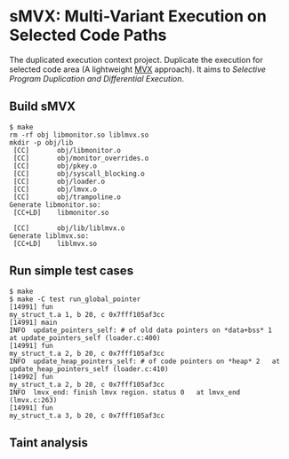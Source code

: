 # sMVX: Multi-Variant Execution on Selected Code Paths
The duplicated execution context project. Duplicate the execution for selected code area (A lightweight [MVX](https://en.wikipedia.org/wiki/N-version_programming) approach). It aims to *Selective Program Duplication and Differential Execution*.

## Build sMVX
```
$ make                     
rm -rf obj libmonitor.so liblmvx.so
mkdir -p obj/lib
 [CC]		obj/libmonitor.o
 [CC]		obj/monitor_overrides.o
 [CC]		obj/pkey.o
 [CC]		obj/syscall_blocking.o
 [CC]		obj/loader.o
 [CC]		obj/lmvx.o
 [CC]		obj/trampoline.o
Generate libmonitor.so:
 [CC+LD]	libmonitor.so

 [CC]		obj/lib/liblmvx.o
Generate liblmvx.so:
 [CC+LD]	liblmvx.so
```
## Run simple test cases
```
$ make
$ make -C test run_global_pointer
[14991] fun
my_struct_t.a 1, b 20, c 0x7fff105af3cc
[14991] main
INFO  update_pointers_self: # of old data pointers on *data+bss* 1   at update_pointers_self (loader.c:400) 
[14991] fun
my_struct_t.a 2, b 20, c 0x7fff105af3cc
INFO  update_heap_pointers_self: # of code pointers on *heap* 2   at update_heap_pointers_self (loader.c:410) 
[14992] fun
my_struct_t.a 2, b 20, c 0x7fff105af3cc
INFO  lmvx_end: finish lmvx region. status 0   at lmvx_end (lmvx.c:263) 
[14991] fun
my_struct_t.a 3, b 20, c 0x7fff105af3cc
```

## Taint analysis
